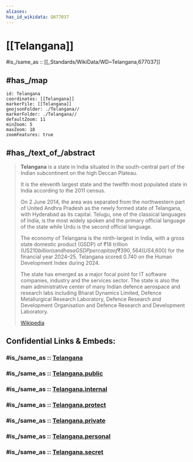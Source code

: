 ```yaml
---
aliases:
has_id_wikidata: Q677037
---
```


# [[Telangana]] 

#is_/same_as :: [[_Standards/WikiData/WD~Telangana,677037]] 

## #has_/map 

```leaflet
id: Telangana
coordinates: [[Telangana]] 
markerFile: [[Telangana]] 
geojsonFolder: ./Telangana//
markerFolder: ./Telangana//
defaultZoom: 11 
minZoom: 5 
maxZoom: 18
zoomFeatures: true 
```


## #has_/text_of_/abstract 

> **Telangana** is a state in India situated in 
> the south-central part of the Indian subcontinent on the high Deccan Plateau. 
> 
> It is the eleventh largest state and the twelfth most populated state in India 
> according to the 2011 census. 
> 
> On 2 June 2014, the area was separated from the northwestern part of United Andhra Pradesh as the newly formed state of Telangana, with Hyderabad as its capital. Telugu, one of the classical languages of India, is the most widely spoken and the primary official language of the state while Urdu is the second official language. 
>
> The economy of Telangana is the ninth-largest in India, with a gross state domestic product (GSDP) of ₹18 trillion (US$210 billion) and has a GSDP per capita of ₹390,564 (US$4,600) for the financial year 2024–25. Telangana scored 0.740 on the Human Development Index during 2024.
>
> The state has emerged as a major focal point for IT software companies, industry and the services sector. The state is also the main administrative center of many Indian defence aerospace and research labs including Bharat Dynamics Limited, Defence Metallurgical Research Laboratory, Defence Research and Development Organisation and Defence Research and Development Laboratory.
>
> [Wikipedia](https://en.wikipedia.org/wiki/Telangana) 


## Confidential Links & Embeds: 

### #is_/same_as :: [Telangana](/_Standards/Earth/Continent/Asia/Indian_Subcontinent/India/States~India/Telangana.md) 

### #is_/same_as :: [Telangana.public](/_public/Earth/Continent/Asia/Indian_Subcontinent/India/States~India/Telangana.public.md) 

### #is_/same_as :: [Telangana.internal](/_internal/Earth/Continent/Asia/Indian_Subcontinent/India/States~India/Telangana.internal.md) 

### #is_/same_as :: [Telangana.protect](/_protect/Earth/Continent/Asia/Indian_Subcontinent/India/States~India/Telangana.protect.md) 

### #is_/same_as :: [Telangana.private](/_private/Earth/Continent/Asia/Indian_Subcontinent/India/States~India/Telangana.private.md) 

### #is_/same_as :: [Telangana.personal](/_personal/Earth/Continent/Asia/Indian_Subcontinent/India/States~India/Telangana.personal.md) 

### #is_/same_as :: [Telangana.secret](/_secret/Earth/Continent/Asia/Indian_Subcontinent/India/States~India/Telangana.secret.md)

